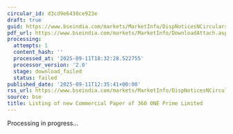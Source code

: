 ```yaml
---
circular_id: d3cd9e6430ce923e
draft: true
guid: https://www.bseindia.com/markets/MarketInfo/DispNoticesNCirculars.aspx?Noticeid={0714635D-D621-4C1B-9D9F-137B1876D07E}&noticeno=20250911-61&dt=09/11/2025&icount=61&totcount=91&flag=0
pdf_url: https://www.bseindia.com/markets/MarketInfo/DownloadAttach.aspx?id=20250911-61&attachedId=
processing:
  attempts: 1
  content_hash: ''
  processed_at: '2025-09-11T18:32:28.522755'
  processor_version: '2.0'
  stage: download_failed
  status: failed
published_date: '2025-09-11T12:35:41+00:00'
rss_url: https://www.bseindia.com/markets/MarketInfo/DispNoticesNCirculars.aspx?Noticeid={0714635D-D621-4C1B-9D9F-137B1876D07E}&noticeno=20250911-61&dt=09/11/2025&icount=61&totcount=91&flag=0
source: bse
title: Listing of new Commercial Paper of 360 ONE Prime Limited
---
```


Processing in progress...